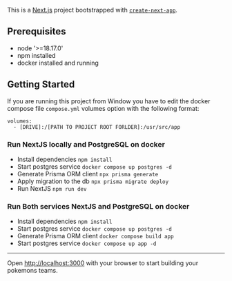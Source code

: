 This is a [Next.js](https://nextjs.org/) project bootstrapped with [`create-next-app`](https://github.com/vercel/next.js/tree/canary/packages/create-next-app).

## Prerequisites
- node '>=18.17.0'
- npm installed
- docker installed and running

## Getting Started

If you are running this project from Window you have to edit the docker compose file ```compose.yml``` volumes option with the following format:

```
volumes:
  - [DRIVE]:/[PATH TO PROJECT ROOT FORLDER]:/usr/src/app
```

### Run NextJS locally and PostgreSQL on docker
- Install dependencies ```npm install```
- Start postgres service ```docker compose up postgres -d```
- Generate Prisma ORM client ```npx prisma generate```
- Apply migration to the db ```npx prisma migrate deploy```
- Run NextJS ```⁠npm run dev```

### Run Both services NextJS and PostgreSQL on docker
- Install dependencies ```npm install```
- Start postgres service ```docker compose up postgres -d```
- Generate Prisma ORM client ```⁠docker compose build app```
- Start postgres service ```docker compose up app -d```


---
Open [http://localhost:3000](http://localhost:3000) with your browser to start building your pokemons teams.
